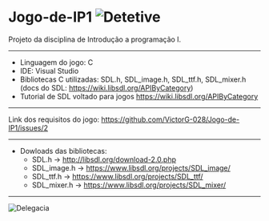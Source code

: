 # Jogo-de-IP1 ![Detetive](https://github.com/VictorG-028/Jogo-de-IP1/blob/Organizando-o-projeto/Recursos/Imagens/detetive%20frente%201.png?raw=true)
Projeto da disciplina de Introdução a programação I.

---

- Linguagem do jogo: C
- IDE: Visual Studio
- Bibliotecas C utilizadas: SDL.h, SDL_image.h, SDL_ttf.h, SDL_mixer.h (docs do SDL: https://wiki.libsdl.org/APIByCategory)
- Tutorial de SDL voltado para jogos https://wiki.libsdl.org/APIByCategory

---

Link dos requisitos do jogo: https://github.com/VictorG-028/Jogo-de-IP1/issues/2

---

- Dowloads das bibliotecas:
    - SDL.h -> http://libsdl.org/download-2.0.php
    - SDL_image.h -> https://www.libsdl.org/projects/SDL_image/
    - SDL_ttf.h -> https://www.libsdl.org/projects/SDL_ttf/
    - SDL_mixer.h -> https://www.libsdl.org/projects/SDL_mixer/

---

![Delegacia](https://github.com/VictorG-028/Jogo-de-IP1/blob/Organizando-o-projeto/Recursos/Imagens/delegacia%20centro.png?raw=true)

